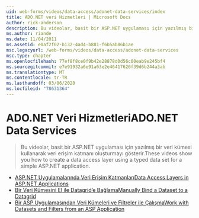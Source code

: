 ```yaml
---
uid: web-forms/videos/data-access/adonet-data-services/index
title: ADO.NET veri Hizmetleri | Microsoft Docs
author: rick-anderson
description: Bu videolar, basit bir ASP.NET uygulaması için yazılmış bir veri kümesi kullanarak veri erişim katmanı oluşturmayı gösterir.
ms.author: riande
ms.date: 11/04/2011
ms.assetid: e0af2f02-b132-4ad4-b881-f6b5ab86b1ae
msc.legacyurl: /web-forms/videos/data-access/adonet-data-services
msc.type: chapter
ms.openlocfilehash: 77ef8f8ce0f9b42e28878d0d56c00eab9e245bf4
ms.sourcegitcommit: e7e91932a6e91a63e2e46417626f39d6b244a3ab
ms.translationtype: MT
ms.contentlocale: tr-TR
ms.lasthandoff: 03/06/2020
ms.locfileid: "78631364"
---
```

# <a name="adonet-data-services"></a><span data-ttu-id="b0e8b-103">ADO.NET Veri Hizmetleri</span><span class="sxs-lookup"><span data-stu-id="b0e8b-103">ADO.NET Data Services</span></span>

> <span data-ttu-id="b0e8b-104">Bu videolar, basit bir ASP.NET uygulaması için yazılmış bir veri kümesi kullanarak veri erişim katmanı oluşturmayı gösterir.</span><span class="sxs-lookup"><span data-stu-id="b0e8b-104">These videos show you how to create a data access layer using a typed data set for a simple ASP.NET application.</span></span>

- [<span data-ttu-id="b0e8b-105">ASP.NET Uygulamalarında Veri Erişim Katmanları</span><span class="sxs-lookup"><span data-stu-id="b0e8b-105">Data Access Layers in ASP.NET Applications</span></span>](data-access-layers-in-aspnet-applications.md)
- [<span data-ttu-id="b0e8b-106">Bir Veri Kümesini El ile Datagrid’e Bağlama</span><span class="sxs-lookup"><span data-stu-id="b0e8b-106">Manually Bind a Dataset to a Datagrid</span></span>](how-to-manually-bind-a-dataset-to-a-datagrid.md)
- [<span data-ttu-id="b0e8b-107">Bir ASP Uygulamasından Veri Kümeleri ve Filtreler ile Çalışma</span><span class="sxs-lookup"><span data-stu-id="b0e8b-107">Work with Datasets and Filters from an ASP Application</span></span>](how-to-work-with-datasets-and-filters-from-an-asp-application.md)
